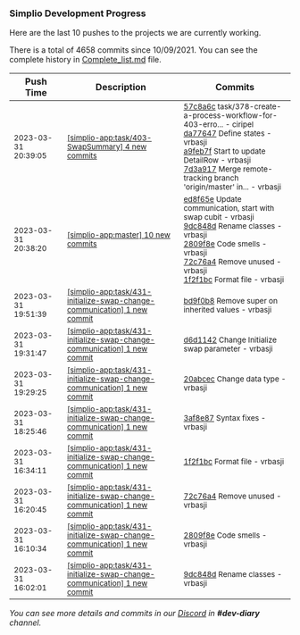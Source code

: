 
### Simplio Development Progress

Here are the last 10 pushes to the projects we are currently working.

There is a total of 4658 commits since 10/09/2021. You can see the complete history in
 [Complete_list.md](Complete_list.md) file.

| Push Time | Description | Commits |
| --- | --- | --- |
| <sub>2023-03-31 20:39:05</sub> | <sub>[[simplio-app:task/403\-SwapSummary] 4 new commits](https://github.com/SimplioOfficial/simplio-app/compare/7bd5e927a619...7d3a91768e57)</sub> | <sub>[57c8a6c](https://github.com/SimplioOfficial/simplio-app/commit/57c8a6c69543749ac438f3bf49098ad9827eee03) task/378-create-a-process-workflow-for-403-erro... - ciripel<br>[da77647](https://github.com/SimplioOfficial/simplio-app/commit/da77647316755bbf744dcc8434186248a6c7e8d7) Define states - vrbasji<br>[a9feb7f](https://github.com/SimplioOfficial/simplio-app/commit/a9feb7f8bcecaf29e9e240d250b83bd744c57416) Start to update DetailRow - vrbasji<br>[7d3a917](https://github.com/SimplioOfficial/simplio-app/commit/7d3a91768e57c1f87d2e9f8ead38f754f3962f1f) Merge remote-tracking branch 'origin/master' in... - vrbasji</sub> |
| <sub>2023-03-31 20:38:20</sub> | <sub>[[simplio-app:master] 10 new commits](https://github.com/SimplioOfficial/simplio-app/compare/57c8a6c69543...a04d4b724370)</sub> | <sub>[ed8f65e](https://github.com/SimplioOfficial/simplio-app/commit/ed8f65e1335689b3b7b04b788f7256c2e5648686) Update communication, start with swap cubit - vrbasji<br>[9dc848d](https://github.com/SimplioOfficial/simplio-app/commit/9dc848d73416654e6ce40f37d8d01f1f61e5e09b) Rename classes - vrbasji<br>[2809f8e](https://github.com/SimplioOfficial/simplio-app/commit/2809f8edaeb4ba21c9bd236b8ee833a3e4555c25) Code smells - vrbasji<br>[72c76a4](https://github.com/SimplioOfficial/simplio-app/commit/72c76a4fdcc26bc1072e3bd8dc5f6b7df6337ea2) Remove unused - vrbasji<br>[1f2f1bc](https://github.com/SimplioOfficial/simplio-app/commit/1f2f1bc31a85333c95a56f02854c633ecfbed67c) Format file - vrbasji</sub> |
| <sub>2023-03-31 19:51:39</sub> | <sub>[[simplio-app:task/431\-initialize\-swap\-change\-communication] 1 new commit](https://github.com/SimplioOfficial/simplio-app/commit/bd9f0b8581420a2370c938bfc2a53eb6227df318)</sub> | <sub>[bd9f0b8](https://github.com/SimplioOfficial/simplio-app/commit/bd9f0b8581420a2370c938bfc2a53eb6227df318) Remove super on inherited values - vrbasji</sub> |
| <sub>2023-03-31 19:31:47</sub> | <sub>[[simplio-app:task/431\-initialize\-swap\-change\-communication] 1 new commit](https://github.com/SimplioOfficial/simplio-app/commit/d6d1142e927264c5b641437a8173ddd3877351f4)</sub> | <sub>[d6d1142](https://github.com/SimplioOfficial/simplio-app/commit/d6d1142e927264c5b641437a8173ddd3877351f4) Change Initialize swap parameter - vrbasji</sub> |
| <sub>2023-03-31 19:29:25</sub> | <sub>[[simplio-app:task/431\-initialize\-swap\-change\-communication] 1 new commit](https://github.com/SimplioOfficial/simplio-app/commit/20abcecfb2c32cecc0c08aa6d616e53f7f970a8e)</sub> | <sub>[20abcec](https://github.com/SimplioOfficial/simplio-app/commit/20abcecfb2c32cecc0c08aa6d616e53f7f970a8e) Change data type - vrbasji</sub> |
| <sub>2023-03-31 18:25:46</sub> | <sub>[[simplio-app:task/431\-initialize\-swap\-change\-communication] 1 new commit](https://github.com/SimplioOfficial/simplio-app/commit/3af8e872a3b66ae4fe2caa28a1f42851157584e8)</sub> | <sub>[3af8e87](https://github.com/SimplioOfficial/simplio-app/commit/3af8e872a3b66ae4fe2caa28a1f42851157584e8) Syntax fixes - vrbasji</sub> |
| <sub>2023-03-31 16:34:11</sub> | <sub>[[simplio-app:task/431\-initialize\-swap\-change\-communication] 1 new commit](https://github.com/SimplioOfficial/simplio-app/commit/1f2f1bc31a85333c95a56f02854c633ecfbed67c)</sub> | <sub>[1f2f1bc](https://github.com/SimplioOfficial/simplio-app/commit/1f2f1bc31a85333c95a56f02854c633ecfbed67c) Format file - vrbasji</sub> |
| <sub>2023-03-31 16:20:45</sub> | <sub>[[simplio-app:task/431\-initialize\-swap\-change\-communication] 1 new commit](https://github.com/SimplioOfficial/simplio-app/commit/72c76a4fdcc26bc1072e3bd8dc5f6b7df6337ea2)</sub> | <sub>[72c76a4](https://github.com/SimplioOfficial/simplio-app/commit/72c76a4fdcc26bc1072e3bd8dc5f6b7df6337ea2) Remove unused - vrbasji</sub> |
| <sub>2023-03-31 16:10:34</sub> | <sub>[[simplio-app:task/431\-initialize\-swap\-change\-communication] 1 new commit](https://github.com/SimplioOfficial/simplio-app/commit/2809f8edaeb4ba21c9bd236b8ee833a3e4555c25)</sub> | <sub>[2809f8e](https://github.com/SimplioOfficial/simplio-app/commit/2809f8edaeb4ba21c9bd236b8ee833a3e4555c25) Code smells - vrbasji</sub> |
| <sub>2023-03-31 16:02:01</sub> | <sub>[[simplio-app:task/431\-initialize\-swap\-change\-communication] 1 new commit](https://github.com/SimplioOfficial/simplio-app/commit/9dc848d73416654e6ce40f37d8d01f1f61e5e09b)</sub> | <sub>[9dc848d](https://github.com/SimplioOfficial/simplio-app/commit/9dc848d73416654e6ce40f37d8d01f1f61e5e09b) Rename classes - vrbasji</sub> |

_You can see more details and commits in our [Discord](https://discord.gg/aKhjuwZmdP) in **#dev-diary** channel._
